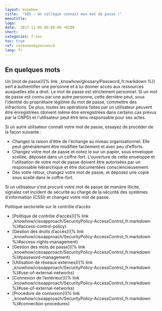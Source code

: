 ```yaml
---
layout: knowhow
title:  "SOS – Un collègue connait mon mot de passe !"
menutitle:
logo:
date:  2017-11-06 00:00:00 +0100
short:
categories: f-sos
toc: true
ref: sosknowsmypassword
lang: fr
---
```


## En quelques mots
Un [mot de passe]({% link _knowhow/glossary/Password_fr.markdown %}) sert à authentifier une personne et à lui donner accès aux ressources auxquelles elle a droit. Le mot de passe est strictement personnel. Si un mot de passe est connu par une autre personne, cette dernière peut, sous l'identité du propriétaire légitime du mot de passe, commettre des infractions. De plus, toutes les opérations faites par un utilisateur peuvent être enregistrées (doivent même être enregistrées dans certains cas prévus par la CNPD) et l'utilisateur peut être tenu responsable pour ses actes.

Si un autre utilisateur connaît votre mot de passe, essayez de procéder de la façon suivante :

* Changez la raison d'être de l'échange au niveau organisationnel. Elle peut généralement être modifiée facilement et avec peu d'efforts.
* Changez votre mot de passe et notez le sur un papier, sous enveloppe scellée, déposée dans un coffre-fort. L'ouverture de cette enveloppe et l'utilisation de votre mot de passe doivent être autorisées par un responsable hiérarchique et être documentées consciencieusement.
* Dès votre retour, changez votre mot de passe, et déposez une copie sous scellé dans le coffre-fort.

Si un utilisateur s'est procuré votre mot de passe de manière illicite, signalez cet incident de sécurité au chargé de la sécurité des systèmes d'information (CSSI) et changez votre mot de passe.

Politique sectorielle sur le contrôle d’accès

* [Politique de contrôle d’accès]({% link _knowhow/cisoapproach/SecurityPolicy-AccessControl_fr.markdown %}#access-control-policy)
* [Gestion des droits d’accès]({% link _knowhow/cisoapproach/SecurityPolicy-AccessControl_fr.markdown %}#access-rights-management)
* [Gestion des mots de passe]({% link _knowhow/cisoapproach/SecurityPolicy-AccessControl_fr.markdown %}#password-management)
* [Utilisation de réseaux externes]({% link _knowhow/cisoapproach/SecurityPolicy-AccessControl_fr.markdown %}#use-of-external-networks)
* [Connexion de l’extérieur]({% link _knowhow/cisoapproach/SecurityPolicy-AccessControl_fr.markdown %}#use-of-external-networks)
* [Procédure de connexion]({% link _knowhow/cisoapproach/SecurityPolicy-AccessControl_fr.markdown %}#connection-procedures)
